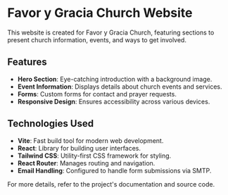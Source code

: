 # Favor y Gracia Church Website

This website is created for Favor y Gracia Church, featuring sections to present church information, events, and ways to get involved.

## Features

- **Hero Section**: Eye-catching introduction with a background image.
- **Event Information**: Displays details about church events and services.
- **Forms**: Custom forms for contact and prayer requests.
- **Responsive Design**: Ensures accessibility across various devices.

## Technologies Used

- **Vite**: Fast build tool for modern web development.
- **React**: Library for building user interfaces.
- **Tailwind CSS**: Utility-first CSS framework for styling.
- **React Router**: Manages routing and navigation.
- **Email Handling**: Configured to handle form submissions via SMTP.

For more details, refer to the project's documentation and source code.
